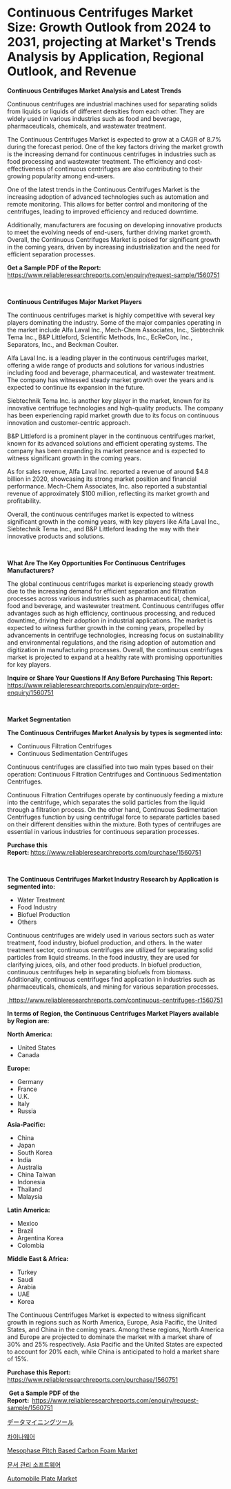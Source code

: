 <p><h1>Continuous Centrifuges Market Size: Growth Outlook from 2024 to 2031, projecting at Market's Trends Analysis by Application, Regional Outlook, and Revenue</h1></p><p><strong>Continuous Centrifuges Market Analysis and Latest Trends</strong></p>
<p><p>Continuous centrifuges are industrial machines used for separating solids from liquids or liquids of different densities from each other. They are widely used in various industries such as food and beverage, pharmaceuticals, chemicals, and wastewater treatment.</p><p>The Continuous Centrifuges Market is expected to grow at a CAGR of 8.7% during the forecast period. One of the key factors driving the market growth is the increasing demand for continuous centrifuges in industries such as food processing and wastewater treatment. The efficiency and cost-effectiveness of continuous centrifuges are also contributing to their growing popularity among end-users.</p><p>One of the latest trends in the Continuous Centrifuges Market is the increasing adoption of advanced technologies such as automation and remote monitoring. This allows for better control and monitoring of the centrifuges, leading to improved efficiency and reduced downtime.</p><p>Additionally, manufacturers are focusing on developing innovative products to meet the evolving needs of end-users, further driving market growth. Overall, the Continuous Centrifuges Market is poised for significant growth in the coming years, driven by increasing industrialization and the need for efficient separation processes.</p></p>
<p><strong>Get a Sample PDF of the Report:&nbsp;</strong> <a href="https://www.reliableresearchreports.com/enquiry/request-sample/1560751">https://www.reliableresearchreports.com/enquiry/request-sample/1560751</a></p>
<p>&nbsp;</p>
<p><strong>Continuous Centrifuges Major Market Players</strong></p>
<p><p>The continuous centrifuges market is highly competitive with several key players dominating the industry. Some of the major companies operating in the market include Alfa Laval Inc., Mech-Chem Associates, Inc., Siebtechnik Tema Inc., B&P Littleford, Scientific Methods, Inc., EcReCon, Inc., Separators, Inc., and Beckman Coulter.</p><p>Alfa Laval Inc. is a leading player in the continuous centrifuges market, offering a wide range of products and solutions for various industries including food and beverage, pharmaceutical, and wastewater treatment. The company has witnessed steady market growth over the years and is expected to continue its expansion in the future.</p><p>Siebtechnik Tema Inc. is another key player in the market, known for its innovative centrifuge technologies and high-quality products. The company has been experiencing rapid market growth due to its focus on continuous innovation and customer-centric approach.</p><p>B&P Littleford is a prominent player in the continuous centrifuges market, known for its advanced solutions and efficient operating systems. The company has been expanding its market presence and is expected to witness significant growth in the coming years.</p><p>As for sales revenue, Alfa Laval Inc. reported a revenue of around $4.8 billion in 2020, showcasing its strong market position and financial performance. Mech-Chem Associates, Inc. also reported a substantial revenue of approximately $100 million, reflecting its market growth and profitability.</p><p>Overall, the continuous centrifuges market is expected to witness significant growth in the coming years, with key players like Alfa Laval Inc., Siebtechnik Tema Inc., and B&P Littleford leading the way with their innovative products and solutions.</p></p>
<p>&nbsp;</p>
<p><strong>What Are The Key Opportunities For Continuous Centrifuges Manufacturers?</strong></p>
<p><p>The global continuous centrifuges market is experiencing steady growth due to the increasing demand for efficient separation and filtration processes across various industries such as pharmaceutical, chemical, food and beverage, and wastewater treatment. Continuous centrifuges offer advantages such as high efficiency, continuous processing, and reduced downtime, driving their adoption in industrial applications. The market is expected to witness further growth in the coming years, propelled by advancements in centrifuge technologies, increasing focus on sustainability and environmental regulations, and the rising adoption of automation and digitization in manufacturing processes. Overall, the continuous centrifuges market is projected to expand at a healthy rate with promising opportunities for key players.</p></p>
<p><strong>Inquire or Share Your Questions If Any Before Purchasing This Report:</strong> <a href="https://www.reliableresearchreports.com/enquiry/pre-order-enquiry/1560751">https://www.reliableresearchreports.com/enquiry/pre-order-enquiry/1560751</a></p>
<p>&nbsp;</p>
<p><strong>Market Segmentation</strong></p>
<p><strong>The Continuous Centrifuges Market Analysis by types is segmented into:</strong></p>
<p><ul><li>Continuous Filtration Centrifuges</li><li>Continuous Sedimentation Centrifuges</li></ul></p>
<p><p>Continuous centrifuges are classified into two main types based on their operation: Continuous Filtration Centrifuges and Continuous Sedimentation Centrifuges. </p><p>Continuous Filtration Centrifuges operate by continuously feeding a mixture into the centrifuge, which separates the solid particles from the liquid through a filtration process. On the other hand, Continuous Sedimentation Centrifuges function by using centrifugal force to separate particles based on their different densities within the mixture. Both types of centrifuges are essential in various industries for continuous separation processes.</p></p>
<p><strong>Purchase this Report:&nbsp;</strong><a href="https://www.reliableresearchreports.com/purchase/1560751">https://www.reliableresearchreports.com/purchase/1560751</a></p>
<p>&nbsp;</p>
<p><strong>The Continuous Centrifuges Market Industry Research by Application is segmented into:</strong></p>
<p><ul><li>Water Treatment</li><li>Food Industry</li><li>Biofuel Production</li><li>Others</li></ul></p>
<p><p>Continuous centrifuges are widely used in various sectors such as water treatment, food industry, biofuel production, and others. In the water treatment sector, continuous centrifuges are utilized for separating solid particles from liquid streams. In the food industry, they are used for clarifying juices, oils, and other food products. In biofuel production, continuous centrifuges help in separating biofuels from biomass. Additionally, continuous centrifuges find application in industries such as pharmaceuticals, chemicals, and mining for various separation processes.</p></p>
<p><a href="https://www.reliableresearchreports.com/continuous-centrifuges-r1560751">&nbsp;https://www.reliableresearchreports.com/continuous-centrifuges-r1560751</a></p>
<p><strong>In terms of Region, the Continuous Centrifuges Market Players available by Region are:</strong></p>
<p>
    <p> <strong> North America: </strong>
        <ul>
            <li>United States</li>
            <li>Canada</li>
        </ul>
        </p> 
    <p> <strong> Europe: </strong>
        <ul>
            <li>Germany</li>
            <li>France</li>
            <li>U.K.</li>
            <li>Italy</li>
            <li>Russia</li>
        </ul>
        </p> 
    <p> <strong> Asia-Pacific: </strong>
        <ul>
            <li>China</li>
            <li>Japan</li>
            <li>South Korea</li>
            <li>India</li>
            <li>Australia</li>
            <li>China Taiwan</li>
            <li>Indonesia</li>
            <li>Thailand</li>
            <li>Malaysia</li>
        </ul>
        </p> 
    <p> <strong> Latin America: </strong>
        <ul>
            <li>Mexico</li>
            <li>Brazil</li>
            <li>Argentina Korea</li>
            <li>Colombia</li>
        </ul>
        </p> 
    <p> <strong> Middle East & Africa: </strong>
        <ul>
            <li>Turkey</li>
            <li>Saudi</li>
            <li>Arabia</li>
            <li>UAE</li>
            <li>Korea</li>
        </ul>
    </p>
    </p>
<p><p>The Continuous Centrifuges Market is expected to witness significant growth in regions such as North America, Europe, Asia Pacific, the United States, and China in the coming years. Among these regions, North America and Europe are projected to dominate the market with a market share of 30% and 25% respectively. Asia Pacific and the United States are expected to account for 20% each, while China is anticipated to hold a market share of 15%.</p></p>
<p><strong>Purchase this Report: </strong><a href="https://www.reliableresearchreports.com/purchase/1560751">https://www.reliableresearchreports.com/purchase/1560751</a></p>
<p>&nbsp;<strong>Get a Sample PDF of the Report:&nbsp;&nbsp;</strong><a href="https://www.reliableresearchreports.com/enquiry/request-sample/1560751">https://www.reliableresearchreports.com/enquiry/request-sample/1560751</a></p>
<p><strong></strong></p>
<p><p><a href="https://github.com/bucuel854722/Market-Research-Report-List-1/blob/main/419696426961.md">データマイニングツール</a></p><p><a href="https://medium.com/@abelusikowski95672023/%EB%B6%84%EC%84%9D-%EC%A4%91%EA%B5%AD-%EB%8F%84%EC%9E%90%EA%B8%B0-%EC%8B%9C%EC%9E%A5-%EA%B8%80%EB%A1%9C%EB%B2%8C-%EC%82%B0%EC%97%85-%EC%A0%84%EB%A7%9D-%EB%B0%8F-%EC%98%88%EC%B8%A1-2024%EB%85%84%EB%B6%80%ED%84%B0-2031%EB%85%84%EA%B9%8C%EC%A7%80-06c1d190b462">차이나웨어</a></p><p><a href="https://www.linkedin.com/pulse/insights-mesophase-pitch-based-carbon-foam-market-size-analysing-izrze?trackingId=cjBVO%2FOQ2%2FWZhsdCY%2BMLMQ%3D%3D">Mesophase Pitch Based Carbon Foam Market</a></p><p><a href="https://github.com/fredrickeglers/Market-Research-Report-List-1/blob/main/665640324894.md">문서 관리 소프트웨어</a></p><p><a href="https://issuu.com/reportprime-2/docs/automobile-plate-market-size-2030.pptx">Automobile Plate Market</a></p></p>